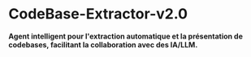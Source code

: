 # CodeBase-Extractor-v2.0
**Agent intelligent pour l'extraction automatique et la présentation de codebases, facilitant la collaboration avec des IA/LLM.**
